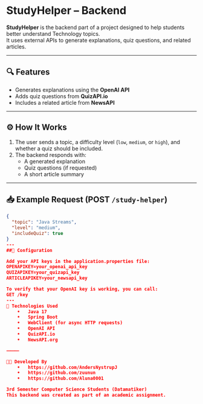 # StudyHelper – Backend

**StudyHelper** is the backend part of a project designed to help students better understand Technology topics.  
It uses external APIs to generate explanations, quiz questions, and related articles.

---

## 🔍 Features

- Generates explanations using the **OpenAI API**
- Adds quiz questions from **QuizAPI.io** 
- Includes a related article from **NewsAPI**

---

## ⚙️ How It Works

1. The user sends a topic, a difficulty level (`low`, `medium`, or `high`), and whether a quiz should be included.
2. The backend responds with:
   - A generated explanation
   - Quiz questions (if requested)
   - A short article summary

---

## 📥 Example Request (POST `/study-helper`)

```json
{
  "topic": "Java Streams",
  "level": "medium",
  "includeQuiz": true
}
---
##🔐 Configuration

Add your API keys in the application.properties file:
OPENAPIKEY=your_openai_api_key
QUIZAPIKEY=your_quizapi_key
ARTICLEAPIKEY=your_newsapi_key

To verify that your OpenAI key is working, you can call:
GET /key
---
🔨 Technologies Used
	•	Java 17
	•	Spring Boot
	•	WebClient (for async HTTP requests)
	•	OpenAI API
	•	QuizAPI.io
	•	NewsAPI.org

⸻

👩‍💻 Developed By
	•	https://github.com/AndersNystrupJ
	•	https://github.com/zuunun
	•	https://github.com/Aluna0001

3rd Semester Computer Science Students (Datamatiker)
This backend was created as part of an academic assignment.
